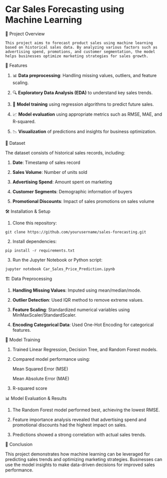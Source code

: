 # Car Sales Forecasting using Machine Learning

📌 Project Overview

    This project aims to forecast product sales using machine learning based on historical sales data. By analyzing various factors such as advertising spend, promotions, and customer segmentation, the model helps businesses optimize marketing strategies for sales growth.

🚀 Features

1. 📊 **Data preprocessing**: Handling missing values, outliers, and feature scaling.

2. 🔍 **Exploratory Data Analysis (EDA)** to understand key sales trends.

3. 🤖 **Model training** using regression algorithms to predict future sales.

4. 📈 **Model evaluation** using appropriate metrics such as RMSE, MAE, and R-squared.

5. 📉 **Visualization** of predictions and insights for business optimization.

📂 Dataset

The dataset consists of historical sales records, including:

1. **Date**: Timestamp of sales record

2. **Sales Volume**: Number of units sold

3. **Advertising Spend**: Amount spent on marketing

4. **Customer Segments**: Demographic information of buyers

5. **Promotional Discounts**: Impact of sales promotions on sales volume

🛠 Installation & Setup

1. Clone this repository:

```git clone https://github.com/yourusername/sales-forecasting.git```

2. Install dependencies:

```pip install -r requirements.txt```

3. Run the Jupyter Notebook or Python script:

```jupyter notebook Car_Sales_Price_Prediction.ipynb```

🏗 Data Preprocessing

1. **Handling Missing Values**: Imputed using mean/median/mode.

2. **Outlier Detection**: Used IQR method to remove extreme values.

3. **Feature Scaling**: Standardized numerical variables using MinMaxScaler/StandardScaler.

4. **Encoding Categorical Data**: Used One-Hot Encoding for categorical features.

🤖 Model Training

1. Trained Linear Regression, Decision Tree, and Random Forest models.

2. Compared model performance using:

      Mean Squared Error (MSE)

      Mean Absolute Error (MAE)

3. R-squared score

📊 Model Evaluation & Results

1. The Random Forest model performed best, achieving the lowest RMSE.

2. Feature importance analysis revealed that advertising spend and promotional discounts had the highest impact on sales.

3. Predictions showed a strong correlation with actual sales trends.

🎯 Conclusion

This project demonstrates how machine learning can be leveraged for predicting sales trends and optimizing marketing strategies. Businesses can use the model insights to make data-driven decisions for improved sales performance.
